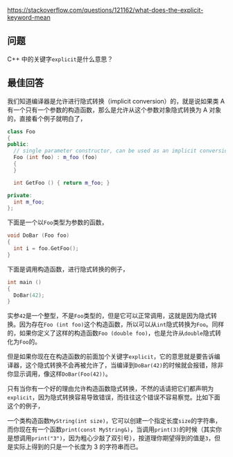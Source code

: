 <https://stackoverflow.com/questions/121162/what-does-the-explicit-keyword-mean>


## 问题

C++ 中的关键字`explicit`是什么意思？

## 最佳回答

我们知道编译器是允许进行隐式转换（implicit conversion）的，就是说如果类 A 有一个只有一个参数的构造函数，那么是允许从这个参数对象隐式转换为 A 对象的，直接看个例子就明白了，

```c++
class Foo
{
public:
  // single parameter constructor, can be used as an implicit conversion
  Foo (int foo) : m_foo (foo) 
  {
  }

  int GetFoo () { return m_foo; }

private:
  int m_foo;
};
```

下面是一个以`Foo`类型为参数的函数，

```c++
void DoBar (Foo foo)
{
  int i = foo.GetFoo();
}
```

下面是调用构造函数，进行隐式转换的例子，

```c++
int main ()
{
  DoBar(42);
}
```

实参`42`是一个整型，不是`Foo`类型的，但是它可以正常调用，这就是因为隐式转换。因为存在`Foo (int foo)`这个构造函数，所以可以从`int`隐式转换为`Foo`。同样的，如果你定义了这样的构造函数`Foo (double foo)`，也是允许从`double`隐式转化为`Foo`的。

但是如果你现在在构造函数的前面加个关键字`explicit`，它的意思就是要告诉编译器，这个隐式转换不会再被允许了，当编译到`DoBar(42)`的时候就会报错，除非你显示调用，像这样`DoBar(Foo(42))`。

只有当你有一个好的理由允许构造函数隐式转换，不然的话请把它们都声明为`explicit`，因为隐式转换容易导致错误，而往往这个错误不容易察觉。比如下面这个的例子，

一个类构造函数`MyString(int size)`，它可以创建一个指定长度`size`的字符串，而你现在有一个函数`print(const MyString&)`，当调用`print(3)`的时候（其实你是想调用`print("3")`，因为粗心少敲了双引号），按道理你期望得到的值是`3`，但是实际上得到的只是一个长度为 3 的字符串而已。
 
